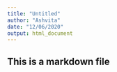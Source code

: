 ```yaml
---
title: "Untitled"
author: "Ashvita"
date: "12/06/2020"
output: html_document
---
```

## This is a markdown file


